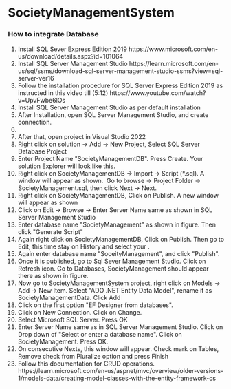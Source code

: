 # SocietyManagementSystem

### How to integrate Database 

<ol>
<li>Install SQL Sever Express Edition 2019 https://www.microsoft.com/en-us/download/details.aspx?id=101064</li>
<li>Install SQL Server Management Studio https://learn.microsoft.com/en-us/sql/ssms/download-sql-server-management-studio-ssms?view=sql-server-ver16</li> 
<li>Follow the installation procedure for SQL Server Express Edition 2019 as instructed in this video till (5:12) https://www.youtube.com/watch?v=UpvFwbe6lOs</li>
<li>Install SQL Server Management Studio as per default installation</li>
<li> After Installation, open SQL Server Management Studio, and create connection. <li>
<li>After that, open project in Visual Studio 2022</li>
<li>
    Right click on solution -> Add -> New Project, Select SQL Server Database Project 
    <img href = "">
</li>
<li>
  Enter Project Name "SocietyManagementDB". Press Create. Your solution Explorer will look like this. 
  <img href="">
</li>
<li>
Right click on SocietyManagementDB -> Import -> Script (*.sql). A window will appear as shown. 
<img>
Go to browse -> Project Folder -> SocietyManagement.sql, then click Next -> Next.
</li>
<li>Right click on SocietyManagementDB, Click on Publish. A new window will appear as shown
  <img href=""> 
</li>
<li>
Click on Edit -> Browse -> Enter Server Name same as shown in SQL Server Management Studio
<img href = " " > 
</li>
<li> Enter database name "SocietyManagement" as shown in figure. Then click "Generate Script"
<img href = " "> 
</li>
<li> Again right click on SocietyManagementDB, Click on Publish. Then go to Edit, this time stay on History and select your <default>.
<img href = " ">
</li>
<li>
Again enter database name "SoceityManagement", and click "Publish".
</li>
<li>Once it is published, go to Sql Sever Management Studio. Click on Refresh icon. Go to Databases, SocietyManagement should appear there as shown in figure.
<img href = " " >
</li>
<li>Now go to SocietyManagementSystem project, right click on Models -> Add -> New Item. Select "ADO .NET Entity Data Model", rename it as SocietyManagementData. Click Add
<img href = " ">
</li>
<li>
Click on the first option "EF Designer from databases". 
<img href = " ">
</li>
<li>
Click on New Connection. Click on Change.
<img href= " ">
</li>
<li> 
Select Microsoft SQL Server. Press OK
<img href= "">
</li>
<li>
Enter Server Name same as in SQL Server Management Studio. Click on Drop down of "Select or enter a database name". Click on SocietyManagement. Press OK.
<img href=""> 
</li>
<li>
On consecutive Nexts, this window will appear. Check mark on Tables, Remove check from Pluralize option and press Finish
<img href = " ">
</li>
<li> Follow this documentation for CRUD operations. https://learn.microsoft.com/en-us/aspnet/mvc/overview/older-versions-1/models-data/creating-model-classes-with-the-entity-framework-cs </li>
</ol>


    
